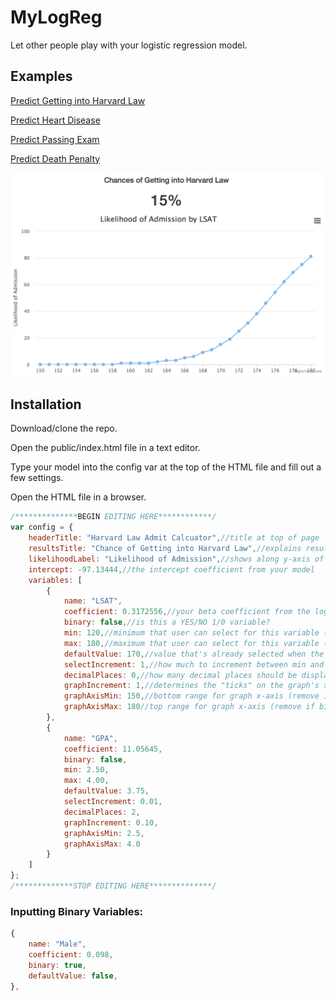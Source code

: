 # MyLogReg
Let other people play with your logistic regression model.

## Examples
[Predict Getting into Harvard Law](https://www.mylogreg.netlify.com)

[Predict Heart Disease](https://www.mylogreg.netlify.com/heart.html)

[Predict Passing Exam](https://www.mylogreg.netlify.com/study.html)

[Predict Death Penalty](https://www.mylogreg.netlify.com/willbecharged.html)

![alt text](https://github.com/kaseyb002/MyLogReg/blob/master/public/assets/img/example.png "Harvard Calculator")

## Installation
Download/clone the repo.

Open the public/index.html file in a text editor.

Type your model into the config var at the top of the HTML file and fill out a few settings. 

Open the HTML file in a browser.

```javascript
/**************BEGIN EDITING HERE************/
var config = {
    headerTitle: "Harvard Law Admit Calcuator",//title at top of page
    resultsTitle: "Chance of Getting into Harvard Law",//explains results
    likelihoodLabel: "Likelihood of Admission",//shows along y-axis of graph
    intercept: -97.13444,//the intercept coefficient from your model
    variables: [
        {
            name: "LSAT",
            coefficient: 0.3172556,//your beta coefficient from the logistic regression model
            binary: false,//is this a YES/NO 1/0 variable?
            min: 120,//minimum that user can select for this variable (remove if binary)
            max: 180,//maximum that user can select for this variable (remove if binary)
            defaultValue: 170,//value that's already selected when the page loads (use true/false for binary)
            selectIncrement: 1,//how much to increment between min and max for user select (remove if binary)
            decimalPlaces: 0,//how many decimal places should be displayed (remove if binary)
            graphIncrement: 1,//determines the "ticks" on the graph's x-axis (remove if binary)
            graphAxisMin: 150,//bottom range for graph x-axis (remove if binary)
            graphAxisMax: 180//top range for graph x-axis (remove if binary)
        },
        {
            name: "GPA",
            coefficient: 11.05645,
            binary: false,
            min: 2.50,
            max: 4.00,
            defaultValue: 3.75,
            selectIncrement: 0.01,
            decimalPlaces: 2,
            graphIncrement: 0.10,
            graphAxisMin: 2.5,
            graphAxisMax: 4.0
        }
    ]
};
/*************STOP EDITING HERE**************/
```

### Inputting Binary Variables:
```javascript
{
	name: "Male",
	coefficient: 0.098,
	binary: true,
	defaultValue: false,
},
```

